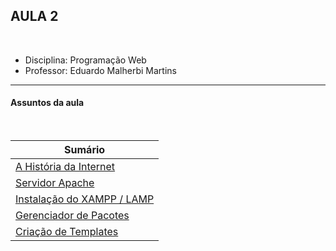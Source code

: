 ## AULA 2

<br />

- Disciplina: Programação Web
- Professor: Eduardo Malherbi Martins

---

#### Assuntos da aula

<br />

| Sumário                                                  |
| -------------------------------------------------------- |
| [A História da Internet](../aula-2-historia-internet/)   |
| [Servidor Apache](../aula-2-servidor-apache/)            |
| [Instalação do XAMPP / LAMP](../aula-2-xampp/)           |
| [Gerenciador de Pacotes](../aula-2-gerenciador-pacotes/) |
| [Criação de Templates](../aula-2-criacao-templates/)     |
